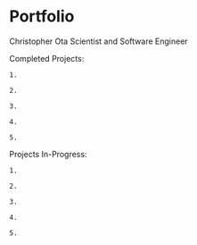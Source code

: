 # Portfolio

Christopher Ota
  Scientist and Software Engineer
  
  Completed Projects:
  
    1.
    
    2.
    
    3.
    
    4.
    
    5.
  
  Projects In-Progress:
  
    1.
    
    2.
    
    3.
    
    4.
    
    5.
    
